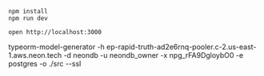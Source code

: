 ```
npm install
npm run dev
```

```
open http://localhost:3000
```

typeorm-model-generator -h ep-rapid-truth-ad2e6rnq-pooler.c-2.us-east-1.aws.neon.tech -d neondb -u neondb_owner -x npg_rFA9DgloybO0 -e postgres -o ./src --ssl

